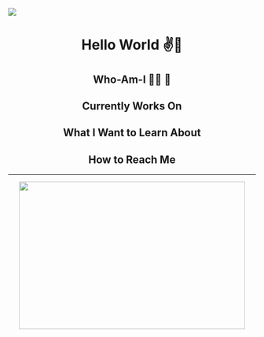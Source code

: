 ![](https://komarev.com/ghpvc/?username=giraycoskun&color=blueviolet)


<div align="center">
  <h1> Hello World ✌️👻</h1>
</div>

<div align="center">
  <h2> Who-Am-I 👨‍💻 🤖</h2>
</div>

<div align="center">
  <h2> Currently Works On</h2>
</div>

<div align="center">
  <h2> What I Want to Learn About</h2>
</div>

<div align="center">
  <h2> How to Reach Me</h2>
</div>

---

<p align="center">
  <img width="460" height="300" src="https://github-readme-stats.vercel.app/api/top-langs/?username=giraycoskun&layout=compact">
</p>

<!--
**giraycoskun/giraycoskun** is a ✨ _special_ ✨ repository because its `README.md` (this file) appears on your GitHub profile.

Here are some ideas to get you started:

- 🔭 I’m currently working on ...
- 🌱 I’m currently learning ...
- 👯 I’m looking to collaborate on ...
- 🤔 I’m looking for help with ...
- 💬 Ask me about ...
- 📫 How to reach me: ...
- 😄 Pronouns: ...
- ⚡ Fun fact: ...
-->
